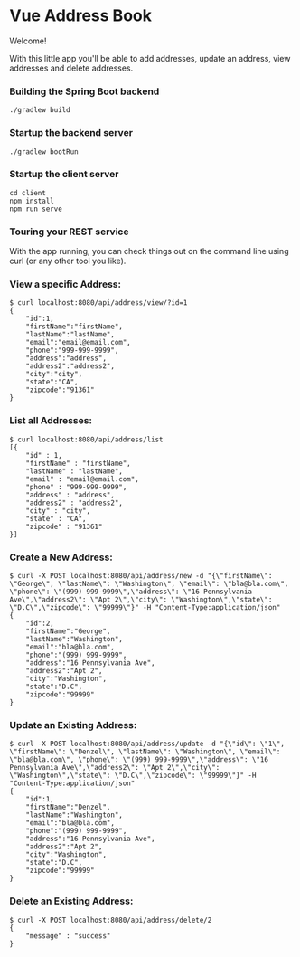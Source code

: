 # Vue Address Book

Welcome!

With this little app you'll be able to add addresses, update an address, view addresses and delete addresses.

### Building the Spring Boot backend
```
./gradlew build
```

### Startup the backend server
```
./gradlew bootRun
```

### Startup the client server
```
cd client
npm install
npm run serve
```

### Touring your REST service

With the app running, you can check things out on the command line using curl (or any other tool you like).

### View a specific Address:
    $ curl localhost:8080/api/address/view/?id=1
    {
        "id":1,
        "firstName":"firstName",
        "lastName":"lastName",
        "email":"email@email.com",
        "phone":"999-999-9999",
        "address":"address",
        "address2":"address2",
        "city":"city",
        "state":"CA",
        "zipcode":"91361"
    }

### List all Addresses:
    $ curl localhost:8080/api/address/list
    [{
        "id" : 1,
        "firstName" : "firstName",
        "lastName" : "lastName",
        "email" : "email@email.com",
        "phone" : "999-999-9999",
        "address" : "address",
        "address2" : "address2",
        "city" : "city",
        "state" : "CA",
        "zipcode" : "91361"
    }]

### Create a New Address:
    $ curl -X POST localhost:8080/api/address/new -d "{\"firstName\": \"George\", \"lastName\": \"Washington\", \"email\": \"bla@bla.com\", \"phone\": \"(999) 999-9999\",\"address\": \"16 Pennsylvania Ave\",\"address2\": \"Apt 2\",\"city\": \"Washington\",\"state\": \"D.C\",\"zipcode\": \"99999\"}" -H "Content-Type:application/json"
    {
        "id":2,
        "firstName":"George",
        "lastName":"Washington",
        "email":"bla@bla.com",
        "phone":"(999) 999-9999",
        "address":"16 Pennsylvania Ave",
        "address2":"Apt 2",
        "city":"Washington",
        "state":"D.C",
        "zipcode":"99999"
    }

### Update an Existing Address:
    $ curl -X POST localhost:8080/api/address/update -d "{\"id\": \"1\", \"firstName\": \"Denzel\", \"lastName\": \"Washington\", \"email\": \"bla@bla.com\", \"phone\": \"(999) 999-9999\",\"address\": \"16 Pennsylvania Ave\",\"address2\": \"Apt 2\",\"city\": \"Washington\",\"state\": \"D.C\",\"zipcode\": \"99999\"}" -H "Content-Type:application/json"
    {
        "id":1,
        "firstName":"Denzel",
        "lastName":"Washington",
        "email":"bla@bla.com",
        "phone":"(999) 999-9999",
        "address":"16 Pennsylvania Ave",
        "address2":"Apt 2",
        "city":"Washington",
        "state":"D.C",
        "zipcode":"99999"
    }

### Delete an Existing Address:
    $ curl -X POST localhost:8080/api/address/delete/2
    { 
        "message" : "success"
    }
